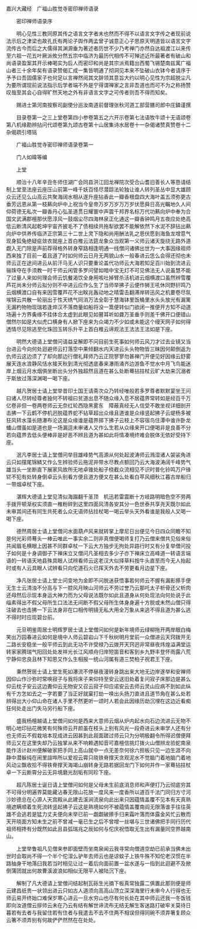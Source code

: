 <!-- { "loadSidebar": true } -->
嘉兴大藏经　广福山胜觉寺密印禅师语录


　　密印禅师语录序

　　明心见性三教同原其传之语言文字者末也然而不得不以语言文字传之者现前说法示后之津梁也故孔氏有两论子舆作两孟曾子诚意正心子思原天明道皆以语言文字流传古今而后之大儒得其渊源垂为著述者历世不少乃考禅门亦然自达祖渡江以来传至六祖一花五叶厥派攸分然五宗中临济为最历代相传不可殚述近所最著者有破山和尚语录盈案其开示棒喝实为后人而密印和尚是其宗派焉籍出西蜀飞锡楚南兹寓广福山者三十余年矣有语录赞偈汇成一集皆明通了彻洞见本来不坠破山衣钵今者请序于予予曰吾固儒家子也何足以言禅然阅其文辞领其意旨大约以明心见性为宗超脱尘凡为要所谓现前说法指示后学者端不外是宁得谓禅家之言非吾道也而可不为之称扬赞叹哉至其会心自得旷然天地之外有非语言文字之可传者则吾不得而知矣。

　　赐进士第河南按察司副使分巡汝南道前督理张秋河道工部营膳司郎中庄鏻谨撰

　　目录卷第一之三上堂卷第四小参卷第五之六开示卷第七法语牧牛颂十无语颂卷第八机缘勘辨拈问代颂卷第九颂古卷第十山居集诗水居卷十一杂偈诸赞真赞卷十二杂偈疏引塔铭

　　广福山胜觉寺密印禅师语录卷第一

　　门人如暐等编

　　上堂

　　顺治十八年辛丑冬师住湖广会同县洪江回龙禅院次受合山耆旧善长人等恳请结制上堂至法座云座压山前第一峰千妖百怪尽潜踪法轮独让谁人转列圣丛中显大雄顾众云还见么山高云共聚海阔水相从遂升座拈香此一瓣香根盘四大海叶盖五须弥更古垂芳远恩从第一枝爇向炉中上祝当今皇帝万岁万岁万万岁伏愿舜日高光瞩地久人间仰荷德无私次一瓣香丹心弘圣道贯日耀寰中声震千邦界名标万代功爇向炉中奉为合国文武满郡檀那伏愿淳风一鼓烟尘尽四海林泉正化通这一瓣香钟鸣月五夜应处绝高低云断清风起乾坤宇宙齐披毛不了债相续共拖犁欲罢不能解依然下水泥不辞拈出爇向炉中供养传临济正宗第三十二世上灵下隐和尚用酬法乳之恩伏愿到海鱼龙增意气现身狐兔绝疑疵敛衣就座上首白椎云法筵龙象众当观第一义师云诸天旋绕无路外道觑入无门除是声前荐得格外转身窄路相逢明通一线僧问诸佛出世为一大事因缘祖师西来独了目前一着且道了时如何师云日月无两貌山水一般春进云恁么会得还彻也未师云正在途间进云从前汗马无人识只要重论盖代功师云大海若知足百川始到流进云骊珠夺在手须教一时干师云闲管多罗问譬如暗中宝无灯不可见佛法无人说虽慧不能了过量人来如何理会师云饥餐渴饮全身用咳吐掉臂杀活机进云烟横渡口虽然辨雪覆芦花尚未分师云拟分则不中进云应作么生了当师举拂子云便作狮王吼休同野豻鸣乃云烟横渡口自有来因雪覆芦花不出眹兆轰动地之晴雷击翻滞岸转迅风之机要卷尽氛埃锦云共散一轮丽出于性天绣气同消万法全彰于慧海钵里饭桶里水头头放光有漏篱无漏杓物物现瑞若逢焠汉不落商量如船将没一篙便转似门欲闭一推便开方知不动道场遍十方界夤缘不挂体合太虚到此眼见如瞽耳听如聋万圣垂手则差千佛开口便错山僧然尔如是大似虎口横身有人掀下座来为众竭力不少如或未能这个缦天网子如何得透情尽见除逃至化珠回玉转乐升平上首白椎云谛观法王法法王法如是下座。

　　明然大德请上堂僧问请益呈解即不问目前生死事如何师云风刀才过去业镜又当台进云今向何处迴避师云打落空中果倾翻水内天进云头头物物皆三昧因何颠倒返为仇师云这边须了了却向那边行僧礼拜师乃云正院寥寥勿甚禅门开便见好因缘云舒雾展天连水浪静风恬水接天秋到清光彻透底春来瀑雨涌齐边游鱼不觉水中月飞鸟能迷岸上烟云月水烟俱坐断出头分外独超然且道在甚么处断蓦拈拄杖云旷大劫来沉溺者于斯放过落深渊喝一喝下座。

　　越凡贺居士请上堂举昔印土国王请斋次众乃转经唯般若多罗尊者默默宴坐王问曰诸人尽转经尊者独何不转祖曰贫道出息不随众缘入息不居蕴界常转如是经百千万亿卷非但一卷两卷师云无奈红轮西隐黑雾东　障蔽真经无人信受不敢坐视详细剖开击拂一下云鹤不停机迥脱蕴界蛇不钻草超出众缘且道谁是众缘竖起拂子云堤杨多被狂风转水藻长随瀑布沦这是众缘谁是蕴界掷下拂子云枝上不容宿鸟住潭中谁许卧龙蟠山僧虽如是道也是一场漏逗未审诸人又作么生若从众缘来开口便喝非是良善不分若向蕴界去低头便棒非是好恶不辨且道为甚如此将情凑境终难会脱体无依好受持下座。

　　泯凡李居士请上堂僧问举目雄峰势气高源从何处起波涛师云溅湿诸人袈裟角进云只如摆尾锦鳞又作么生辨验师云拖泥并带水尽教点额回乃云大海波涛阔千峰势气雄当头一坐断直下展家风故所无地卓锥处船子桡截众流相见不识时普化铃鸣万户锋铓不犯有处转身倒卓云头别看方便且道方便又在甚么处看白苹风细秋江暮古岸船归一带烟卓杖下座。

　　湛辉大德请上堂见清似海蹋翻千圣顶　机迅若雷震断十方岐路明暗色空不劳两手拨开顿渐权实须直一椎粉碎到这里四面风清各安其分一色世泰共享尧天既尔如此未审其间还有同生共死者么众无语师拈拄杖喝一喝云举头天外看谁是我般人又喝一喝下座。

　　德然周居士请上堂僧问水面葫卢风来就转掌上摩尼日出便见今日四众同瞻不知是何光彩师蓦头一棒云唯此一事实余二则非真僧便喝师复打乃云僧来僧共见俗来俗共闻眉毛横眼上因甚不同群卓杖一下云大方独步无拘处异路行时又有分复举僧问投子如何是十身调御子下禅床立又僧问凡圣相去多少子亦下禅床立高峰道一转语言端语的一转语天地县殊具眼人试辨看师云这老汉大似择草料按牛头直至而今无人抬起时或有人云具眼人试辨看只向佗道石火已挥天外去不劳更看月边星下座。

　　净凡张居士请上堂士问变地为金即不问脱迷获悟事若何师云不握有漏影攃手便无生士云清浊不分高与下一腔风月映山河师云不劳过誉乃云那吒太子析骨还父析肉还母然后示现本身运大神力而为父母说法既尔如此且道身从何处现法向何处说于此缁素得出不假父母所生口法法无间断不假父母所生体身身遍十方脱或未然山僧只得注破去也击拂一下云法身非在口相传明镜无私大用全万象从来逃不得且道为甚么逃不得时时应现碧台前。

　　元旦明鉴周居士明辉罗居士请上堂僧问如何是新年境师云绿柳拖开两岸眼白梅笑出万园春进云如何是境中人师云碧岩山下千秋树明月堂前一众僧进云天窍拨开无二路长安稳坐一般平师云到此无功不许受禄乃云拨开天窍迥非常昼夜炜煌溢满堂运转家家腾瑞气阳回处处发祥光长江风顺舟归岸短笛音和客到乡九野丰登怀雨露八荒宁静仰忠良且林下知恩又作么生相报一统山河属有道三焚柏子祝君王下座。

　　秉然贺居士请上堂生死如瀑流不停昼夜漫转身跳出来大地无边岸遂举和安禅师因仰山作沙弥时常唤寂子与我将床子来仰持至安云送旧处着复问寂子床那边是甚么仰云枕子安云这边聻仰云无物安又召云寂子仰应诺安云去师云灵山应病不到如此纵有千方怎如去之一字若要了当正好就窠打劫一唤出头扬刀直进且道节角在甚么处若辨得出大小仰山命在诸人手里不然更听一颂时人若会此因缘历劫沉埋在这边近看痴狂何处走出门失马另行船下座。

　　盛我杨檀越请上堂僧问如何是西来大意师云烟从炉内起水向石边流进云无物不明心地印拈花微笑有何殊师云开颜虽在枝头上别有风光一段奇进云未审学人还有分也无师云不假栽培本现成进云因甚到此觌面蹉过师云只为分明极翻令所得迟僧便拜师云又在这里失却乃云独掌从来不响赖遇知音可嘉檀信挑灯拨火山僧辨龙验蛇南泉能作活计赵州便解破家把手同上高山就中一点无差奈何徐六担板只见一边生涯不向静中潜躲纯在闹里諠哗所以爱视云霄只晓铁脊撑天贪观泥水不觉脑门着地脑门着地风动尘飘收拾不得铁脊撑天海竭山崩转身无路若据回龙门下如何并作一家蓦拈拄杖卓一下云断霄分云无异境磨光刮垢有同珍下座。

　　超凡陈居士诞日请上堂僧问如何是父母未生前底消息师和声便打乃云彻底穷其不可得分明遍界莫能藏沾春无限山花放一度风来一度香所以道百千法门同归方寸河沙妙德总在心源人天宫殿从此建去溪涧流泉向此出来只因蕴情盖覆不见本有天真熟境遮瞒顺着生死流转竖起拂子云这是熟境如何不被蕴情盖覆南阎无限落谁手往往英雄不会逃若是猛力丈夫便向未举已前一觑觑破攃手归来霜叶落而体露金风忙云散而天开晓面方知未生之前不曾减一毫已生之后不曾增一丝堪与三世诸佛把手同行历代祖师相搀有分既然如此且县弧瑞兆之辰如何与佗庆祝悟取无生出有漏量同空界越南山。

　　上堂举鲁祖凡见僧来参即面壁而坐南泉闻云我寻常向僧道空劫已前承当佛未出世时会取尚不得一个半个佗漝么驴年去师云也是谅蚊子上铁牛殊不知佗老汉惯在半路抽身干地落臼我若当时相见让过一着后向面前置一盆水遂与一指到此迴避不及掀倒蒲团就出何故曹溪波浪如相似无限平人被陆沉下座。

　　解制了凡大德请上堂僧问结起制瓦砾生光摘下板真常独露二俱置此那则便是师云建昌纸贵一状领出进云只如古人道须向高高山顶立深深海里行未审今人行得也无师云易开终始口难保岁寒心进云一旦水穷山也尽有何长处在其中师云还我一冬饭钱即向汝道僧云拶师云未在乃云有结有解世谛流布无结无解生客迷路打破牢关莫待日暮若有去者与我留住若有住者与我遣去不去不住两不相误但得同碗不须弄箸复顾众云箸不须弄别有何故俨俨然然在在处处。

